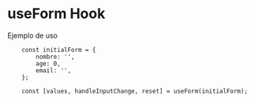 # useForm Hook

Ejemplo de uso
```
    const initialForm = {
        nombre: '',
        age: 0,
        email: '',
    };
    
    const [values, handleInputChange, reset] = useForm(initialForm);
```